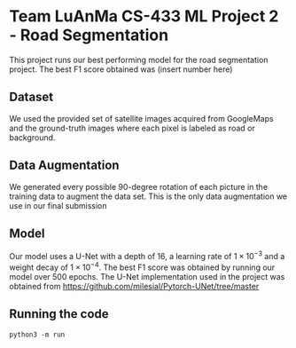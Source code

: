 # Team LuAnMa CS-433 ML Project 2 - Road Segmentation

This project runs our best performing model for the road segmentation project. The best F1 score obtained was (insert number here)

## Dataset
We used the provided set of satellite images acquired from GoogleMaps and the ground-truth images where each pixel is labeled 
as road or background.

## Data Augmentation
We generated every possible 90-degree rotation of each picture in the training data to augment the data set. This is the
only data augmentation we use in our final submission

## Model

Our model uses a U-Net with a depth of 16, a learning rate of $1 \times 10^{-3}$ and a weight
decay of $1 \times 10^{-4}$. The best F1 score was obtained by running our model over 500 epochs.
The U-Net implementation used in the project was obtained from https://github.com/milesial/Pytorch-UNet/tree/master

## Running the code
`python3 -m run`
